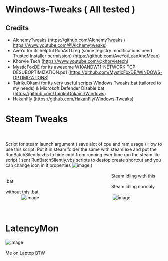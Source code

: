 # Windows-Tweaks ( All tested )
## Credits
- AlchemyTweaks (https://github.com/AlchemyTweaks / https://www.youtube.com/@Alchemytweaks)
- AveYo for its helpful RunAsTI.reg (some registry modifications need Trusted Installer permission) (https://github.com/AveYo/LeanAndMean)
- Khorvie Tech (https://www.youtube.com/@khorvietech)
- MysticFoxDE for its awesome W10ANDW11-NETWORK-TCP-DESUBOPTIMIZATION.ps1 (https://github.com/MysticFoxDE/WINDOWS-OPTIMIZATIONS)
- TairikuOkami for its very useful scripts Windows Tweaks.bat (tailored to my needs) & Microsoft Defender Disable.bat (https://github.com/TairikuOokami/Windows)
- HakanFly (https://github.com/HakanFly/Windows-Tweaks)

# Steam Tweaks
<br></br>
Script for steam launch argument ( save alot of cpu and ram usage )
How to use this script: Put it in steam folder the same with steam.exe and put the RunBatchSilently.vbs to hide cmd from running ever time run the steam lite script ( sent RunBatchSilently.vbs scripts to destop create shortcut and you can change icon in it properties ![image](https://github.com/user-attachments/assets/898ff6e2-e63e-46ff-9aaf-09e7ae278700) )
<br></br>
⠀⠀⠀⠀⠀⠀⠀⠀⠀⠀⠀⠀⠀⠀⠀⠀⠀⠀⠀⠀⠀⠀⠀⠀⠀⠀⠀⠀⠀⠀⠀⠀⠀<p1>Steam idling with this .bat</p1>⠀⠀⠀⠀⠀⠀⠀⠀⠀⠀⠀⠀⠀⠀⠀⠀⠀⠀⠀⠀⠀⠀⠀⠀⠀⠀⠀⠀⠀⠀⠀⠀⠀⠀⠀⠀⠀⠀⠀⠀⠀⠀⠀⠀⠀⠀⠀⠀⠀⠀⠀⠀⠀⠀⠀⠀⠀⠀⠀⠀⠀⠀⠀⠀⠀⠀⠀⠀⠀⠀⠀⠀⠀⠀⠀⠀⠀⠀⠀<p1>Steam idling normaly without this .bat</p1>
<br>⠀⠀⠀⠀⠀![image](https://github.com/user-attachments/assets/dc887ca2-419a-452f-b17e-16595f42d103)⠀⠀⠀⠀⠀⠀⠀⠀⠀⠀⠀⠀⠀⠀⠀⠀⠀⠀⠀⠀⠀⠀⠀![image](https://github.com/user-attachments/assets/87b704f7-e24e-4ea9-8cbb-1b4460c9474e)</br>
<br></br>

# LatencyMon
![image](https://github.com/user-attachments/assets/e8cd5deb-41a8-4945-9612-b0767197aae4)
<br></br>
Me on Laptop BTW
